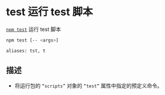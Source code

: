 # test 运行 test 脚本

[`npm test`](https://docs.npmjs.com/cli/v10/commands/npm-test) 运行 test 脚本

```bash
npm test [-- <args>]

aliases: tst, t
```

## 描述

- 将运行包的 `“scripts”` 对象的 `“test”` 属性中指定的预定义命令。
